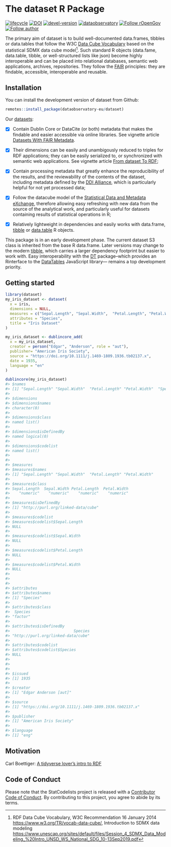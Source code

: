 
<!-- README.md is generated from README.Rmd. Please edit that file -->

# The dataset R Package

<!-- badges: start -->

[![lifecycle](https://lifecycle.r-lib.org/articles/figures/lifecycle-experimental.svg)](https://lifecycle.r-lib.org/articles/stages.html#experimental)
[![DOI](https://zenodo.org/badge/DOI/10.5281/zenodo.6833823.svg)](https://10.5281/zenodo.6833823)
[![devel-version](https://img.shields.io/badge/devel%20version-0.1.2-blue.svg)](https://github.com/antaldaniel/dataset)
[![dataobservatory](https://img.shields.io/badge/ecosystem-dataobservatory.eu-3EA135.svg)](https://dataobservatory.eu/)
[![Follow
rOpenGov](https://img.shields.io/twitter/follow/ropengov.svg?style=social)](https://twitter.com/intent/follow?screen_name=ropengov)
[![Follow
author](https://img.shields.io/twitter/follow/digitalmusicobs.svg?style=social)](https://twitter.com/intent/follow?screen_name=digitalmusicobs)
<!-- badges: end -->

The primary aim of dataset is to build well-documented data.frames,
tibbles or data.tables that follow the W3C [Data Cube
Vocabulary](https://www.w3.org/TR/vocab-data-cube/) based on the
statistical SDMX data cube model[^1]. Such standard R objects
(data.fame, data.table, tibble, or well-structured lists like json)
become highly interoperable and can be placed into relational databases,
semantic web applications, archives, repositories. They follow the
[FAIR](https://www.go-fair.org/fair-principles/) principles: they are
findable, accessible, interoperable and reusable.

## Installation

You can install the development version of dataset from Github:

``` r
remotes::install_package(dataobservatory-eu/dataset)
```

Our
[datasets](https://dataset.dataobservatory.eu/reference/dataset.html):

-   [x] Contain Dublin Core or DataCite (or both) metadata that makes
    the findable and easier accessible via online libraries. See
    vignette article [Datasets With FAIR
    Metadata](https://dataset.dataobservatory.eu/articles/metadata.html).

-   [x] Their dimensions can be easily and unambigously reduced to
    triples for RDF applications; they can be easily serialized to, or
    synchronized with semantic web applications. See vignette article
    [From dataset To
    RDF](https://dataset.dataobservatory.eu/articles/metadata.html);

-   [x] Contain processing metadata that greatly enhance the
    reproducibility of the results, and the reviewability of the
    contents of the dataset, including metadata defined by the [DDI
    Alliance](https://ddialliance.org/), which is particularly helpful
    for not yet processed data;

-   [x] Follow the datacube model of the [Statistical Data and Metadata
    eXchange](https://sdmx.org/), therefore allowing easy refreshing
    with new data from the source of the analytical work, and
    particularly useful for datasets containing results of statistical
    operations in R;

-   [x] Relatively lightweight in dependencies and easily works with
    data.frame, [tibble](https://tibble.tidyverse.org/) or
    [data.table](https://rstudio.github.io/DT/) R objects.

This package is in an early development phase. The current dataset S3
class is inherited from the base R data.frame. Later versions may change
to the modern [tibble](https://tibble.tidyverse.org/), which carries a
larger dependency footprint but easier to work with. Easy
interoperability with the [DT](https://rstudio.github.io/DT/)
package–which provides an Rinterface to the
[DataTables](https://datatables.net/) JavaScript library— remains a top
development priority.

## Getting started

``` r
library(dataset)
my_iris_dataset <- dataset(
  x = iris, 
  dimensions = NULL, 
  measures = c("Sepal.Length", "Sepal.Width",  "Petal.Length", "Petal.Width" ), 
  attributes = "Species", 
  title = "Iris Dataset"
)

my_iris_dataset <- dublincore_add(
  x = my_iris_dataset,
  creator = person("Edgar", "Anderson", role = "aut"),
  publisher= "American Iris Society",
  source = "https://doi.org/10.1111/j.1469-1809.1936.tb02137.x",
  date = 1935,
  language = "en"
)

dublincore(my_iris_dataset)
#> $names
#> [1] "Sepal.Length" "Sepal.Width"  "Petal.Length" "Petal.Width"  "Species"     
#> 
#> $dimensions
#> $dimensions$names
#> character(0)
#> 
#> $dimensions$class
#> named list()
#> 
#> $dimensions$isDefinedBy
#> named logical(0)
#> 
#> $dimensions$codelist
#> named list()
#> 
#> 
#> $measures
#> $measures$names
#> [1] "Sepal.Length" "Sepal.Width"  "Petal.Length" "Petal.Width" 
#> 
#> $measures$class
#> Sepal.Length  Sepal.Width Petal.Length  Petal.Width 
#>    "numeric"    "numeric"    "numeric"    "numeric" 
#> 
#> $measures$isDefinedBy
#> [1] "http://purl.org/linked-data/cube"
#> 
#> $measures$codelist
#> $measures$codelist$Sepal.Length
#> NULL
#> 
#> $measures$codelist$Sepal.Width
#> NULL
#> 
#> $measures$codelist$Petal.Length
#> NULL
#> 
#> $measures$codelist$Petal.Width
#> NULL
#> 
#> 
#> 
#> $attributes
#> $attributes$names
#> [1] "Species"
#> 
#> $attributes$class
#>  Species 
#> "factor" 
#> 
#> $attributes$isDefinedBy
#>                            Species 
#> "http://purl.org/linked-data/cube" 
#> 
#> $attributes$codelist
#> $attributes$codelist$Species
#> NULL
#> 
#> 
#> 
#> $issued
#> [1] 1935
#> 
#> $creator
#> [1] "Edgar Anderson [aut]"
#> 
#> $source
#> [1] "https://doi.org/10.1111/j.1469-1809.1936.tb02137.x"
#> 
#> $publisher
#> [1] "American Iris Society"
#> 
#> $language
#> [1] "eng"
```

## Motivation

Carl Boettiger: [A tidyverse lover’s intro to
RDF](https://cran.r-project.org/web/packages/rdflib/vignettes/rdf_intro.html)

## Code of Conduct

Please note that the StatCodelists project is released with a
[Contributor Code of
Conduct](https://contributor-covenant.org/version/2/1/CODE_OF_CONDUCT.html).
By contributing to this project, you agree to abide by its terms.

[^1]: RDF Data Cube Vocabulary, W3C Recommendation 16 January 2014
    <https://www.w3.org/TR/vocab-data-cube/>, Introduction to SDMX data
    modeling
    <https://www.unescap.org/sites/default/files/Session_4_SDMX_Data_Modeling_%20Intro_UNSD_WS_National_SDG_10-13Sep2019.pdf>
